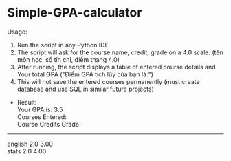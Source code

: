 # Simple-GPA-calculator
Usage:
1. Run the script in any Python IDE
2. The script will ask for the course name, credit, grade on a 4.0 scale. (tên môn học, số tín chỉ, điểm thang 4.0)
3. After running, the script displays a table of entered course details and Your total GPA ("Điểm GPA tích lũy của bạn là:")
4. This will not save the entered courses permanently (must create database and use SQL in similar future projects)

- Result: <br>
Your GPA is: 3.5 <br>
Courses Entered: <br>
Course     Credits    Grade      <br>
----------------------------------- 
english     2.0        3.00       <br>
stats       2.0        4.00       <br>
